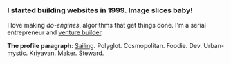 ### I started building websites in 1999. Image slices baby! 
I love making _do-engines_, algorithms that get things done. I'm a serial entrepreneur and [venture builder](https://rainmade.org).

**The profile paragraph**: [Sailing](https://yachtemoceans.com/amel-50/). Polyglot. Cosmopolitan. Foodie. Dev. Urban-mystic. Kriyavan. Maker. Steward.
